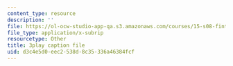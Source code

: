 ```yaml
---
content_type: resource
description: ''
file: https://ol-ocw-studio-app-qa.s3.amazonaws.com/courses/15-s08-fintech-shaping-the-financial-world-spring-2020/d3c4e5d0eec2538d8c35336a46384fcf_kZ1EqqnUw6M.vtt
file_type: application/x-subrip
resourcetype: Other
title: 3play caption file
uid: d3c4e5d0-eec2-538d-8c35-336a46384fcf
---
```

